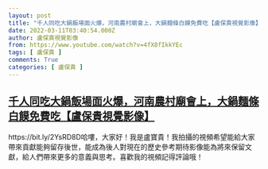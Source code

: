 ```yaml
---
layout: post
title: "千人同吃大鍋飯場面火爆，河南農村廟會上，大鍋麵條白饃免費吃【盧保貴視覺影像】"
date: 2022-03-11T03:40:54.000Z
author: 盧保貴視覺影像
from: https://www.youtube.com/watch?v=4fX8fIkkYEc
tags: [ 盧保貴 ]
comments: True
categories: [ 盧保貴 ]
---
```

<!--1646970054000-->
[千人同吃大鍋飯場面火爆，河南農村廟會上，大鍋麵條白饃免費吃【盧保貴視覺影像】](https://www.youtube.com/watch?v=4fX8fIkkYEc)
------

<div>
https://bit.ly/2YsRD8D哈嘍，大家好！我是盧寶貴！我拍攝的視頻希望能給大家帶來貢獻能夠留存後世，能成為後人對現在的歷史參考期待影像能為將來保留文獻，給人們帶來更多的意義與思考。喜歡我的視頻記得評論哦！
</div>
